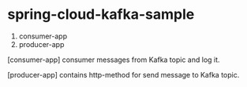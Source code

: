 # spring-cloud-kafka-sample

1. consumer-app
2. producer-app

[consumer-app] consumer messages from Kafka topic and log it.

[producer-app] contains http-method for send message to Kafka topic.
